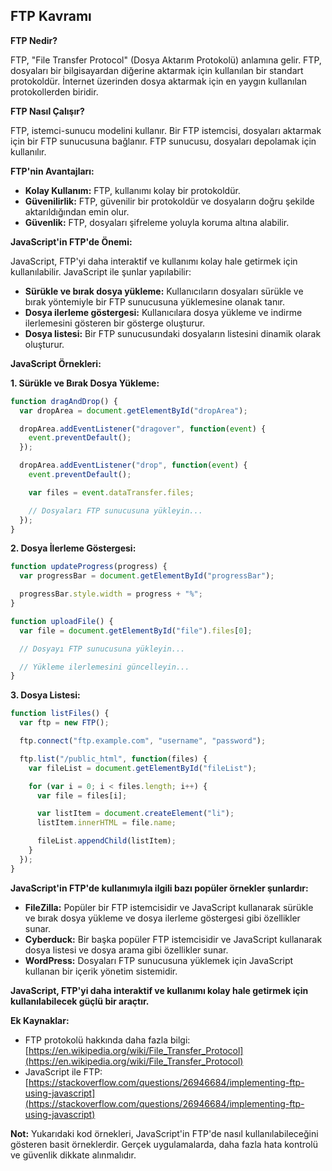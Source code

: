 ## FTP Kavramı

**FTP Nedir?**

FTP, "File Transfer Protocol" (Dosya Aktarım Protokolü) anlamına gelir. FTP, dosyaları bir bilgisayardan diğerine aktarmak için kullanılan bir standart protokoldür. İnternet üzerinden dosya aktarmak için en yaygın kullanılan protokollerden biridir.

**FTP Nasıl Çalışır?**

FTP, istemci-sunucu modelini kullanır. Bir FTP istemcisi, dosyaları aktarmak için bir FTP sunucusuna bağlanır. FTP sunucusu, dosyaları depolamak için kullanılır.

**FTP'nin Avantajları:**

* **Kolay Kullanım:** FTP, kullanımı kolay bir protokoldür.
* **Güvenilirlik:** FTP, güvenilir bir protokoldür ve dosyaların doğru şekilde aktarıldığından emin olur.
* **Güvenlik:** FTP, dosyaları şifreleme yoluyla koruma altına alabilir.

**JavaScript'in FTP'de Önemi:**

JavaScript, FTP'yi daha interaktif ve kullanımı kolay hale getirmek için kullanılabilir. JavaScript ile şunlar yapılabilir:

* **Sürükle ve bırak dosya yükleme:** Kullanıcıların dosyaları sürükle ve bırak yöntemiyle bir FTP sunucusuna yüklemesine olanak tanır.
* **Dosya ilerleme göstergesi:** Kullanıcılara dosya yükleme ve indirme ilerlemesini gösteren bir gösterge oluşturur.
* **Dosya listesi:** Bir FTP sunucusundaki dosyaların listesini dinamik olarak oluşturur.

**JavaScript Örnekleri:**

**1. Sürükle ve Bırak Dosya Yükleme:**

```javascript
function dragAndDrop() {
  var dropArea = document.getElementById("dropArea");

  dropArea.addEventListener("dragover", function(event) {
    event.preventDefault();
  });

  dropArea.addEventListener("drop", function(event) {
    event.preventDefault();

    var files = event.dataTransfer.files;

    // Dosyaları FTP sunucusuna yükleyin...
  });
}
```

**2. Dosya İlerleme Göstergesi:**

```javascript
function updateProgress(progress) {
  var progressBar = document.getElementById("progressBar");

  progressBar.style.width = progress + "%";
}

function uploadFile() {
  var file = document.getElementById("file").files[0];

  // Dosyayı FTP sunucusuna yükleyin...

  // Yükleme ilerlemesini güncelleyin...
}
```

**3. Dosya Listesi:**

```javascript
function listFiles() {
  var ftp = new FTP();

  ftp.connect("ftp.example.com", "username", "password");

  ftp.list("/public_html", function(files) {
    var fileList = document.getElementById("fileList");

    for (var i = 0; i < files.length; i++) {
      var file = files[i];

      var listItem = document.createElement("li");
      listItem.innerHTML = file.name;

      fileList.appendChild(listItem);
    }
  });
}
```

**JavaScript'in FTP'de kullanımıyla ilgili bazı popüler örnekler şunlardır:**

* **FileZilla:** Popüler bir FTP istemcisidir ve JavaScript kullanarak sürükle ve bırak dosya yükleme ve dosya ilerleme göstergesi gibi özellikler sunar.
* **Cyberduck:** Bir başka popüler FTP istemcisidir ve JavaScript kullanarak dosya listesi ve dosya arama gibi özellikler sunar.
* **WordPress:** Dosyaları FTP sunucusuna yüklemek için JavaScript kullanan bir içerik yönetim sistemidir.

**JavaScript, FTP'yi daha interaktif ve kullanımı kolay hale getirmek için kullanılabilecek güçlü bir araçtır.**

**Ek Kaynaklar:**

* FTP protokolü hakkında daha fazla bilgi: [https://en.wikipedia.org/wiki/File_Transfer_Protocol](https://en.wikipedia.org/wiki/File_Transfer_Protocol)
* JavaScript ile FTP: [https://stackoverflow.com/questions/26946684/implementing-ftp-using-javascript](https://stackoverflow.com/questions/26946684/implementing-ftp-using-javascript)

**Not:** Yukarıdaki kod örnekleri, JavaScript'in FTP'de nasıl kullanılabileceğini gösteren basit örneklerdir. Gerçek uygulamalarda, daha fazla hata kontrolü ve güvenlik dikkate alınmalıdır.

